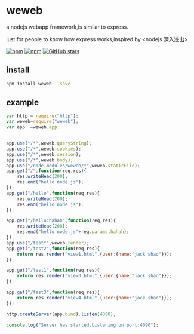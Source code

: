 # weweb
a nodejs webapp framework,is similar to express.

just for people to know how express works,inspired by <nodejs 深入浅出>

[![npm](https://img.shields.io/npm/v/weweb.svg?style=flat-square)](https://www.npmjs.com/package/weweb)
[![npm](https://img.shields.io/npm/dt/weweb.svg?style=flat-square)](https://www.npmjs.com/package/weweb)
[![GitHub stars](https://img.shields.io/badge/github-star-green.svg?style=social)](https://github.com/ejunjsh/weweb)


## install

```bash
npm install weweb --save
```

## example

````javascript
var http = require("http");
var weweb=require("weweb");
var app  =weweb.app;


app.use("/*",weweb.queryString);
app.use("/*",weweb.cookies);
app.use("/*",weweb.session);
app.use("/*",weweb.body);
app.use("/node_modules/weweb/*",weweb.staticFile);
app.get("/",function(req,res){
    res.writeHead(200);
    res.end("hello node.js");
});
app.get("/hello",function(req,res){
    res.writeHead(200);
    res.end("hello node.js");
});

app.get("/hello:hahah",function(req,res){
    res.writeHead(200);
    res.end("hello node.js"+req.params.hahah);
});
app.use("/test*",weweb.render);
app.get("/test2",function(req,res){
    return res.render("view1.html",{user:{name:"jack shao"}});
});

app.get("/test1",function(req,res){
    return res.render("view3.html",{user:{name:"jack shao"}});
});

app.get("/test3",function(req,res){
    return res.render("view4.html",{user:{name:"jack shao"}});
});

http.createServer(app.bind).listen(4090);

console.log("Server has started.Listening on port:4090");
````
